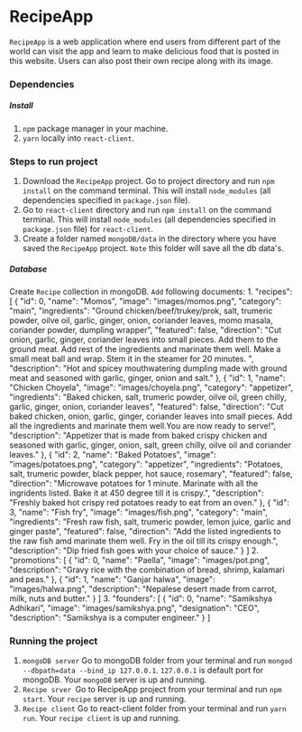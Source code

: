 # RecipeApp
   `RecipeApp` is a web application where end users from different part of the world can visit the app and learn to make delicious food that is posted in this website. Users can also post their own recipe along with its image. 

### Dependencies
##### Install 
 1) `npm` package manager in your machine.
 2) `yarn` locally into `react-client`.

### Steps to run project
  1) Download the `RecipeApp` project. Go to project directory and run `npm install` on the command terminal. This will install `node_modules` (all dependencies specified in `package.json` file).
  2) Go to `react-client` directory and run `npm install` on the command terminal. This will install `node_modules` (all dependencies specified in `package.json` file) for `react-client`.
  3) Create a folder named `mongoDB/data` in the directory where you have saved the `RecipeApp` project. `Note` this folder will save all the db data's.

  ##### Database
   Create `Recipe` collection in mongoDB. 
   `Add` following documents:
        1. "recipes": [
            {
            "id": 0,
            "name": "Momos",
            "image": "images/momos.png",
            "category": "main",
            "ingredients": "Ground chicken/beef/trukey/prok, salt, trumeric powder, oilve oil, garlic, ginger, onion, coriander leaves, momo masala, coriander powder, dumpling wrapper",
            "featured": false,
            "direction": "Cut onion, garlic, ginger, coriander leaves into small pieces. Add them to the ground meat. Add rest of the ingredients and marinate them well. Make a small meat ball and wrap. Stem it in the steamer for 20 minutes. ",
            "description": "Hot and spicey mouthwatering dumpling made with ground meat and seasoned with garlic, ginger, onion and salt."
            },
            {
            "id": 1,
            "name": "Chicken Choyela",
            "image": "images/choyela.png",
            "category": "appetizer",
            "ingredients": "Baked chicken, salt, trumeric powder, oilve oil, green chilly, garlic, ginger, onion, coriander leaves",
            "featured": false,
            "direction": "Cut baked chicken, onion, garlic, ginger, coriander leaves into small pieces. Add all the ingredients and marinate them well.You are now ready to serve!",
            "description": "Appetizer that is made from baked crispy chicken and seasoned with garlic, ginger, onion, salt, green chilly, oilve oil and coriander leaves."
            },
            {
            "id": 2,
            "name": "Baked Potatoes",
            "image": "images/potatoes.png",
            "category": "appetizer",
            "ingredients": "Potatoes, salt, trumeric powder, black pepper, hot sauce, rosemary",
            "featured": false,
            "direction": "Microwave potatoes for 1 minute. Marinate with all the ingridents listed. Bake it at 450 degree till it is crispy.",
            "description": "Freshly baked hot crispy red potatoes ready to eat from an oven."
            },
            {
            "id": 3,
            "name": "Fish fry",
            "image": "images/fish.png",
            "category": "main",
            "ingredients": "Fresh raw fish, salt, trumeric powder, lemon juice, garlic and ginger paste",
            "featured": false,
            "direction": "Add the listed ingredients to the raw fish amd marinate them well. Fry in the oil till its crispy enough.",
            "description": "Dip fried fish goes with your choice of sauce."
            }
        ]
        2. "promotions": [
            {
            "id": 0,
            "name": "Paella",
            "image": "images/pot.png",
            "description": "Gravy rice with the combination of bread, shrimp, kalamari and peas."
            },
            {
            "id": 1,
            "name": "Ganjar halwa",
            "image": "images/halwa.png",
            "description": "Nepalese desert made from carrot, milk, nuts and butter."
            }
        ]
        3. "founders": [
            {
            "id": 0,
            "name": "Samikshya Adhikari",
            "image": "images/samikshya.png",
            "designation": "CEO",
            "description": "Samikshya is a computer engineer."
            }
        ]

### Running the project
 1) `mongoDB server` Go to mongoDB folder from your terminal and run `mongod --dbpath=data --bind_ip 127.0.0.1`. `127.0.0.1` is default port for mongoDB. Your `mongoDB` server is up and running.
 2) `Recipe srver `Go to RecipeApp project from your terminal and run `npm start`. Your `recipe` server is up and running.
 3) `Recipe client` Go to react-client folder from your terminal and run `yarn run`. Your `recipe client` is up and running.


